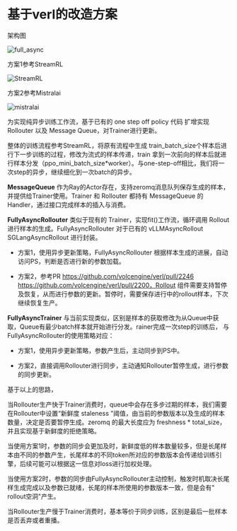 # 基于verl的改造方案

架构图

![full_async](
https://raw.githubusercontent.com/ArronHZG/verl-community/205b491d169ac026261c1433cfe8e8696dc46fab/docs/full_async.svg)

方案1参考StreamRL

![StreamRL](
https://raw.githubusercontent.com/ArronHZG/verl-community/205b491d169ac026261c1433cfe8e8696dc46fab/docs/StreamRL.png)

方案2参考Mistralai

![mistralai](
https://raw.githubusercontent.com/ArronHZG/verl-community/205b491d169ac026261c1433cfe8e8696dc46fab/docs/mistralai.png)


为实现纯异步训练工作流，基于已有的 one step off policy 代码 扩增实现Rollouter 以及 Message Queue，对Trainer进行更新。

整体的训练流程参考StreamRL，将原有流程中生成 train_batch_size个样本后进行下一步训练的过程，修改为流式的样本传递，train
拿到一次前向的样本后就进行样本分发（ppo_mini_batch_size*worker）。与one-step-off相比，我们将一次step的异步，继续细化到一次batch的异步。

**MessageQueue** 作为Ray的Actor存在，支持zeromq消息队列保存生成的样本，并提供给Trainer使用。Trainer 和 Rollouter 都持有
MessageQueue 的Handler，通过接口完成样本的插入与消费。

**FullyAsyncRollouter** 类似于现有的 Trainer，实现fit()工作流，循环调用 Rollout 进行样本的生成。FullyAsyncRollouter 对于已有的
vLLMAsyncRollout SGLangAsyncRollout 进行封装。

* 方案1，使用异步更新策略，FullyAsyncRollouter 根据样本生成的进展，自动访问PS，判断是否进行新的参数加载。

* 方案2，参考PR https://github.com/volcengine/verl/pull/2246​​https://github.com/volcengine/verl/pull/2200​，Rollout
组件需要支持暂停及恢复，从而进行参数的更新。暂停时，需要保存进行中的rollout样本，下次继续恢复生产。

**FullyAsyncTrainer** 与当前实现类似，区别是样本的获取修改为从Queue中获取，Queue有最少batch样本就开始进行分发。rainer完成一次step的训练后，
与FullyAsyncRollouter的使用策略对应：

* 方案1，使用异步更新策略，参数产生后，主动同步到PS中。

* 方案2，直接调用Rollouter进行同步，主动通知Rollouter暂停生成，进行参数的同步更新。

基于以上的思路，

当Rollouter生产快于Trainer消费时，queue中会存在多步过期的样本，我们需要在Rollouter中设置“新鲜度 staleness
”阈值，由当前的参数版本以及生成的样本数量，决定是否要暂停生成。zeromq 的最大长度应为 freshness * total_size，并且实现基于新鲜度的拒绝策略。

当使用方案1时，参数的同步会更加及时，新鲜度低的样本数量较多，但是长尾样本由不同的参数产生，长尾样本的不同token所对应的参数版本会传递给训练引擎，后续可能可以根据这一信息对loss进行加权处理。

当使用方案2时，参数的同步由FullyAsyncRollouter主动控制，触发时机取决长尾样生成完成以及参数已就绪，长尾的样本所使用的参数版本一致，但是会有"
rollout空洞"产生。

当Rollouter生产慢于Trainer消费时，基本等价于同步训练，区别是最后一批样本是否丢弃或者重播。
